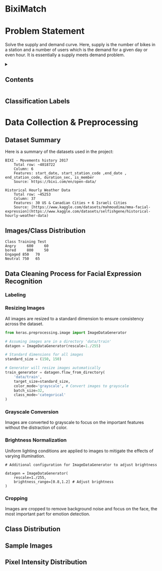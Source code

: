 # BixiMatch

# Problem Statement

Solve the supply and demand curve. Here, supply is the number of bikes in a station and a number of users which is the demand for a given day or even hour. It is essentially a supply meets demand problem.

<details>
  <summary><h2>Contents</h2></summary>
  
  - [Classification Labels](#classification-labels)

  - [Data Collection & Preprocessing](#data-collection--preprocessing)
    - [Dataset Summary](#dataset-summary)
    - [Images/Class Distribution](#imagesclass-distribution)
    - [Data Cleaning Process for Facial Expression Recognition](#data-cleaning-process-for-facial-expression-recognition)
      - [Labeling](#labeling)
      - [Resizing Images](#resizing-images)
      - [Grayscale Conversion](#grayscale-conversion)
      - [Brightness Normalization](#brightness-normalization)
      - [Cropping](#cropping)
    - [Class Distribution](#class-distribution-1)
  - [CNN Architecture , Training, & Evaluation](#cnn-architecture--training--evaluation)
    - [Architecture](#architecture)
  - [Bias Analysis, Model refinement, & deep evaluation](#bias-analysis-model-refinement--deep-evaluation)
    - [Performance Metrics](#performance-metrics)
    - [Variants comparison](#variants-comparison)
    - [Confusion Matrix Analysis](#confusion-matrix-analysis)
      - [Main Model](#main-model)
      - [Variants](#variants)
    - [Impact of Architectural Variations](#impact-of-architectural-variations)
    - [Bias Analysis](#bias-analysis)
      - [Bias detection result](#bias-detection-result)
      - [Bias Mitigation](#bias-mitigation)
      - [Bias detection result after mitigation](#bias-detection-result-after-mitigation)
    - [K-fold Cross Validation](#k-fold-cross-validation)
      - [Original Model](#original-model)
      - [K-fold Model](#k-fold-model)
      - [original vs k-fold](#original-vs-k-fold)
  - [Steps for Running the Python File](#steps-for-running-the-python-file)
    - [Prerequisites](#prerequisites)
    - [Setup the Datasets](#setup-the-datasets)
    - [Setup Virtual Environment](#setup-virtual-environment)
    - [Install Dependencies](#install-dependencies)
    - [Execution Steps](#execution-steps)
    - [Expected Output](#expected-output)

 - [Refecence to the original project](#refecence-to-the-original-project)
  - [Conclusion and Future Work](#conclusion-and-future-work)
</details>

## Classification Labels


# Data Collection & Preprocessing


## Dataset Summary
Here is a summary of the datasets used in the project:

    BIXI - Movements history 2017
        Total row: ~4018722
        Column: 6
        Features: start_date, start_station_code ,end_date , end_station_code, duration_sec, is_member
        Source: https://bixi.com/en/open-data/

    Historical Hourly Weather Data
        Total row: ~45253
        Column: 37
        Features: 30 US & Canadian Cities + 6 Israeli Cities
        Source: [https://www.kaggle.com/datasets/mahmoudima/mma-facial-expression](https://www.kaggle.com/datasets/selfishgene/historical-hourly-weather-data)

## Images/Class Distribution

    Class Training Test
    Angry	  600	  60
    bored	  800	  50
    Engaged	850	  70
    Neutral	750	  65


## Data Cleaning Process for Facial Expression Recognition

### Labeling

### Resizing Images
All images are resized to a standard dimension to ensure consistency across the dataset.

```python
from keras.preprocessing.image import ImageDataGenerator

# Assuming images are in a directory 'data/train'
datagen = ImageDataGenerator(rescale=1./255)

# Standard dimensions for all images
standard_size = (150, 150)

# Generator will resize images automatically
train_generator = datagen.flow_from_directory(
    'data/train',
    target_size=standard_size,
    color_mode='grayscale', # Convert images to grayscale
    batch_size=32,
    class_mode='categorical'
)
```
### Grayscale Conversion

Images are converted to grayscale to focus on the important features without the distraction of color.
### Brightness Normalization

Uniform lighting conditions are applied to images to mitigate the effects of varying illumination.

```
# Additional configuration for ImageDataGenerator to adjust brightness

datagen = ImageDataGenerator(
    rescale=1./255,
    brightness_range=[0.8,1.2] # Adjust brightness
)
```
### Cropping

Images are cropped to remove background noise and focus on the face, the most important part for emotion detection.

## Class Distribution

## Sample Images

## Pixel Intensity Distribution


